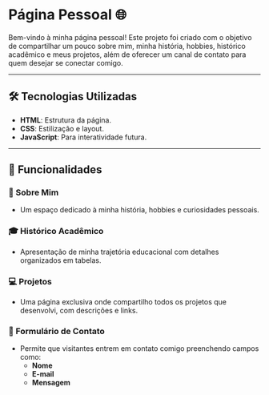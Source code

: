 # Página Pessoal 🌐

Bem-vindo à minha página pessoal! Este projeto foi criado com o objetivo de compartilhar um pouco sobre mim, minha história, hobbies, histórico acadêmico e meus projetos, além de oferecer um canal de contato para quem desejar se conectar comigo.

---

## 🛠️ Tecnologias Utilizadas

- **HTML**: Estrutura da página.
- **CSS**: Estilização e layout.
- **JavaScript**: Para interatividade futura.

---

## 📄 Funcionalidades

### 🌟 Sobre Mim
- Um espaço dedicado à minha história, hobbies e curiosidades pessoais.

### 🎓 Histórico Acadêmico
- Apresentação de minha trajetória educacional com detalhes organizados em tabelas.

### 💻 Projetos
- Uma página exclusiva onde compartilho todos os projetos que desenvolvi, com descrições e links.

### 📩 Formulário de Contato
- Permite que visitantes entrem em contato comigo preenchendo campos como:
  - **Nome**
  - **E-mail**
  - **Mensagem**


